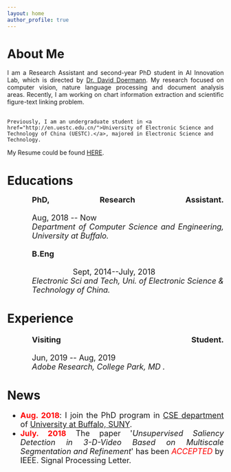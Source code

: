 ```yaml
---
layout: home
author_profile: true
---
```

# About Me

<p style="text-align:justify">
    <!-- I am a second-year PhD student advised by <a href="https://cse.buffalo.edu/~doermann/">Dr. David Doermann</a>, in <a href="https://engineering.buffalo.edu/computer-science-engineering.html">Department of Computer Science and Engineering</a>, State University of New York at Buffalo. In 2018, I recieved B.Eng in Electronic Engineering from <a href="http://en.uestc.edu.cn/">University of Electronic Science and Technology of China (UESTC).</a> -->
    I am a Research Assistant and second-year PhD student in AI Innovation Lab, which is directed by <a href="https://cse.buffalo.edu/~doermann/">Dr. David Doermann</a>. My research focused on computer vision, nature language processing and document analysis areas. Recently, I am working on chart information extraction and scientific figure-text linking problem. <br><br>
    
    Previously, I am an undergraduate student in <a href="http://en.uestc.edu.cn/">University of Electronic Science and Technology of China (UESTC).</a>, majored in Electronic Science and Technology.
</p>
<p style="text-align:justify">
    My Resume could be found <a href = "./assets/file/Pengyu_CV.pdf">HERE</a>.
</p>

# Educations
<ul style="font-size:18px; text-align:justify">
<li style="list-style:none; background-image: url(./assets/img/ub2_logo.png);background-size:40px; background-repeat:no-repeat; background-position:left center; padding: 0px 0 0px 3em; margin:-0.1em 0 0 -1.5em"> 
<b>PhD, Research Assistant.</b> &emsp;&emsp;&emsp;&emsp;&emsp;&emsp;&emsp;&emsp;&emsp;&emsp;&emsp;&emsp;&emsp;&emsp;&emsp;&emsp;&emsp;&emsp;&emsp;&emsp;&emsp;&emsp;&ensp; Aug, 2018 -- Now
<br> <i>Department of Computer Science and Engineering, University at Buffalo.</i>
</li>

<li style="list-style:none; background-image: url(./assets/img/uestc_logo.jpg);background-size:40px; background-repeat:no-repeat; background-position:left center; padding: 0px 0 0px 3em; margin:1.2em 0 0 -1.5em"> 
<b>B.Eng</b> &emsp;&emsp;&emsp;&emsp;&emsp;&emsp;&emsp;&emsp;&emsp;&emsp;&emsp;&emsp;&emsp;&emsp;&emsp;&emsp;&emsp;&emsp;&emsp;&emsp;&emsp;&emsp;&emsp;&emsp;&emsp;&emsp;&emsp;&emsp;&emsp; Sept, 2014--July, 2018
<br> <i>Electronic Sci and Tech, Uni. of Electronic Science &amp; Technology of China.</i>
</li>

</ul>

# Experience
<ul style="font-size:18px; text-align:justify">
<li style="list-style:none; background-image: url(./assets/img/adobe_logo.svg);background-size:40px; background-repeat:no-repeat; background-position:left center; padding: 0px 0 0px 3em; margin:1.2em 0 0 -1.5em"> 
<b>Visiting Student.</b> &emsp;&emsp;&emsp;&emsp;&emsp;&emsp;&emsp;&emsp;&emsp;&emsp;&emsp;&emsp;&emsp;&emsp;&emsp;&emsp;&emsp;&emsp;&emsp;&emsp;&emsp;&emsp;&emsp;&emsp;&ensp; Jun, 2019 -- Aug, 2019
<br> <i>Adobe Research, College Park, MD .</i>
</li>

</ul>


<!-- # Interests

* Computer Vision, Nature Language Processing
* Document and Chart Analysis
* Machine Learning and Deep learning -->

# News

<ul style="font-size:18px; text-align:justify;list-style-image: url(./assets/img/new.jpg)">
 <li><b style="color:red">Aug. 2018</b>: I join the PhD program in <a href="https://engineering.buffalo.edu/computer-science-engineering.html">CSE department</a> of <a href="https://www.buffalo.edu/">University at Buffalo, SUNY</a>.</li>
<li><b style="color:red">July. 2018</b> The paper '<i>Unsupervised Saliency Detection in 3-D-Video Based on Multiscale Segmentation and Refinement</i>' has been <font color="red"><i>ACCEPTED</i></font> by IEEE. Signal Processing Letter.</li>
</ul>
